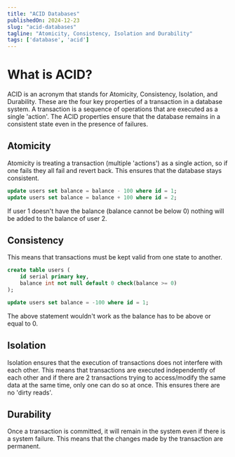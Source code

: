 ```yaml
---
title: "ACID Databases"
publishedOn: 2024-12-23
slug: "acid-databases"
tagline: "Atomicity, Consistency, Isolation and Durability"
tags: ['database', 'acid']
---
```


# What is ACID?

ACID is an acronym that stands for Atomicity, Consistency, Isolation, and
Durability. These are the four key properties of a transaction in a database
system. A transaction is a sequence of operations that are executed as a single
'action'. The ACID properties ensure that the database remains in a consistent
state even in the presence of failures.

## Atomicity

Atomicity is treating a transaction (multiple 'actions') as a single action, so
if one fails they all fail and revert back. This ensures that the database stays
consistent.

```sql
update users set balance = balance - 100 where id = 1;
update users set balance = balance + 100 where id = 2;
```

If user 1 doesn't have the balance (balance cannot be below 0) nothing will be
added to the balance of user 2.

## Consistency

This means that transactions must be kept valid from one state to another.

```sql
create table users (
    id serial primary key,
    balance int not null default 0 check(balance >= 0)
);

update users set balance = -100 where id = 1;
```

The above statement wouldn't work as the balance has to be above or equal to 0.

## Isolation

Isolation ensures that the execution of transactions does not interfere with
each other. This means that transactions are executed independently of each
other and if there are 2 transactions trying to access/modify the same data
at the same time, only one can do so at once. This ensures there are no
'dirty reads'.

## Durability

Once a transaction is committed, it will remain in the system even if there is a
system failure. This means that the changes made by the transaction are
permanent.
